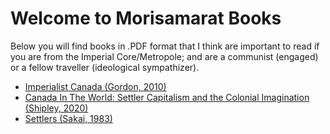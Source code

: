 # Welcome to Morisamarat Books

Below you will find books in .PDF format that I think are important to read if you are from the Imperial Core/Metropole; and are a communist (engaged) or a fellow traveller (ideological sympathizer).

* [Imperialist Canada (Gordon, 2010)](https://github.com/Morisamarat/books/blob/7d725034228de03d5e3661c87d03d7a718c4b67f/Todd%20Gordon%20-%20Imperialist%20Canada.pdf)
* [Canada In The World: Settler Capitalism and the Colonial Imagination (Shipley, 2020)](https://github.com/Morisamarat/books/blob/9b27fe7d34507ec425aa48a742ea5325a6865d92/Tyler%20A.%20Shipley%20-%20Canada%20in%20the%20World%20Settler%20Capitalism%20and%20the%20Colonial%20Imagination%20(2020).pdf)
* [Settlers (Sakai, 1983)](https://github.com/Morisamarat/books/blob/9b27fe7d34507ec425aa48a742ea5325a6865d92/J.%20Sakai%20-%20Settlers%20The%20Mythology%20of%20the%20White%20Proletariat%20from%20Mayflower%20to%20Modern%204th%20ED.pdf)
